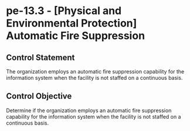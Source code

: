 # pe-13.3 - \[Physical and Environmental Protection\] Automatic Fire Suppression

## Control Statement

The organization employs an automatic fire suppression capability for the information system when the facility is not staffed on a continuous basis.

## Control Objective

Determine if the organization employs an automatic fire suppression capability for the information system when the facility is not staffed on a continuous basis.
